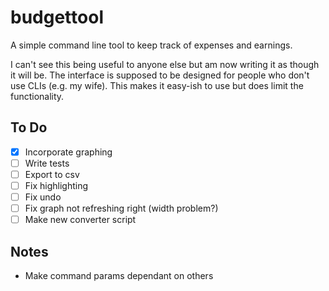 # budgettool

A simple command line tool to keep track of expenses and earnings.

I can't see this being useful to anyone else but am now writing it as though it will be. The interface is supposed to be designed for people who don't use CLIs (e.g. my wife). This makes it easy-ish to use but does limit the functionality. 

## To Do

- [x] Incorporate graphing
- [ ] Write tests
- [ ] Export to csv
- [ ] Fix highlighting
- [ ] Fix undo
- [ ] Fix graph not refreshing right (width problem?)
- [ ] Make new converter script

## Notes

- Make command params dependant on others